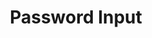 ---
title: Password Input
category: Application
paid: true
isActive: true
ltr: {"preview":"function App() {\n  const [isPasswordHidden, setPasswordHidden] = React.useState(true);\n  return /*#__PURE__*/React.createElement(\"div\", {\n    className: \"mt-12 max-w-sm mx-auto\"\n  }, /*#__PURE__*/React.createElement(\"label\", {\n    className: \"text-gray-600\"\n  }, \"Password\"), /*#__PURE__*/React.createElement(\"div\", {\n    className: \"relative max-w-xs mt-2\"\n  }, /*#__PURE__*/React.createElement(\"button\", {\n    className: \"text-gray-400 absolute right-3 inset-y-0 my-auto active:text-gray-600\",\n    onClick: () => setPasswordHidden(!isPasswordHidden)\n  }, isPasswordHidden ? /*#__PURE__*/React.createElement(\"svg\", {\n    className: \"w-6 h-6\",\n    xmlns: \"http://www.w3.org/2000/svg\",\n    fill: \"none\",\n    viewBox: \"0 0 24 24\",\n    strokeWidth: 1.5,\n    stroke: \"currentColor\"\n  }, /*#__PURE__*/React.createElement(\"path\", {\n    strokeLinecap: \"round\",\n    strokeLinejoin: \"round\",\n    d: \"M2.036 12.322a1.012 1.012 0 010-.639C3.423 7.51 7.36 4.5 12 4.5c4.638 0 8.573 3.007 9.963 7.178.07.207.07.431 0 .639C20.577 16.49 16.64 19.5 12 19.5c-4.638 0-8.573-3.007-9.963-7.178z\"\n  }), /*#__PURE__*/React.createElement(\"path\", {\n    strokeLinecap: \"round\",\n    strokeLinejoin: \"round\",\n    d: \"M15 12a3 3 0 11-6 0 3 3 0 016 0z\"\n  })) : /*#__PURE__*/React.createElement(\"svg\", {\n    xmlns: \"http://www.w3.org/2000/svg\",\n    fill: \"none\",\n    viewBox: \"0 0 24 24\",\n    strokeWidth: 1.5,\n    stroke: \"currentColor\",\n    className: \"w-6 h-6\"\n  }, /*#__PURE__*/React.createElement(\"path\", {\n    strokeLinecap: \"round\",\n    strokeLinejoin: \"round\",\n    d: \"M3.98 8.223A10.477 10.477 0 001.934 12C3.226 16.338 7.244 19.5 12 19.5c.993 0 1.953-.138 2.863-.395M6.228 6.228A10.45 10.45 0 0112 4.5c4.756 0 8.773 3.162 10.065 7.498a10.523 10.523 0 01-4.293 5.774M6.228 6.228L3 3m3.228 3.228l3.65 3.65m7.894 7.894L21 21m-3.228-3.228l-3.65-3.65m0 0a3 3 0 10-4.243-4.243m4.242 4.242L9.88 9.88\"\n  }))), /*#__PURE__*/React.createElement(\"input\", {\n    type: isPasswordHidden ? \"password\" : \"text\",\n    placeholder: \"Enter your password\",\n    className: \"w-full pr-12 pl-3 py-2 text-gray-500 bg-transparent outline-none border focus:border-indigo-600 shadow-sm rounded-lg\"\n  })));\n}","vue":{"vueCss":[],"vueTail":[]},"react":{"jsxCss":[],"jsxTail":[{"code":"import { useState } from \"react\"\n\nexport default () => {\n\n    const [isPasswordHidden, setPasswordHidden] = useState(true)\n    return (\n        <div>\n            <label className=\"text-gray-600\">\n                Password\n            </label>\n            <div className=\"relative max-w-xs mt-2\">\n                <button className=\"text-gray-400 absolute right-3 inset-y-0 my-auto active:text-gray-600\"\n                    onClick={() => setPasswordHidden(!isPasswordHidden)}\n                >\n                    {\n                        isPasswordHidden ? (\n                            <svg className=\"w-6 h-6\" xmlns=\"http://www.w3.org/2000/svg\" fill=\"none\" viewBox=\"0 0 24 24\" strokeWidth={1.5} stroke=\"currentColor\">\n                                <path strokeLinecap=\"round\" strokeLinejoin=\"round\" d=\"M2.036 12.322a1.012 1.012 0 010-.639C3.423 7.51 7.36 4.5 12 4.5c4.638 0 8.573 3.007 9.963 7.178.07.207.07.431 0 .639C20.577 16.49 16.64 19.5 12 19.5c-4.638 0-8.573-3.007-9.963-7.178z\" />\n                                <path strokeLinecap=\"round\" strokeLinejoin=\"round\" d=\"M15 12a3 3 0 11-6 0 3 3 0 016 0z\" />\n                            </svg>\n                        ) : (\n                            <svg xmlns=\"http://www.w3.org/2000/svg\" fill=\"none\" viewBox=\"0 0 24 24\" strokeWidth={1.5} stroke=\"currentColor\" className=\"w-6 h-6\">\n                                <path strokeLinecap=\"round\" strokeLinejoin=\"round\" d=\"M3.98 8.223A10.477 10.477 0 001.934 12C3.226 16.338 7.244 19.5 12 19.5c.993 0 1.953-.138 2.863-.395M6.228 6.228A10.45 10.45 0 0112 4.5c4.756 0 8.773 3.162 10.065 7.498a10.523 10.523 0 01-4.293 5.774M6.228 6.228L3 3m3.228 3.228l3.65 3.65m7.894 7.894L21 21m-3.228-3.228l-3.65-3.65m0 0a3 3 0 10-4.243-4.243m4.242 4.242L9.88 9.88\" />\n                            </svg>\n\n                        )\n                    }\n                </button>\n                <input\n                    type={isPasswordHidden ? \"password\" : \"text\"}\n                    placeholder=\"Enter your password\"\n                    className=\"w-full pr-12 pl-3 py-2 text-gray-500 bg-transparent outline-none border focus:border-indigo-600 shadow-sm rounded-lg\"\n                />\n            </div>\n        </div >\n    )\n}","label":"App.jsx"}]}}
rtl: {"react":{"jsxCss":[],"jsxTail":[{"code":"import { useState } from \"react\"\n\nexport default () => {\n\n    const [isPasswordHidden, setPasswordHidden] = useState(true)\n    return (\n        <div>\n            <label className=\"text-gray-600\">\n                كلمة المرور\n            </label>\n            <div className=\"relative max-w-xs mt-2\">\n                <button className=\"text-gray-400 absolute left-3 inset-y-0 my-auto active:text-gray-600\"\n                    onClick={() => setPasswordHidden(!isPasswordHidden)}\n                >\n                    {\n                        isPasswordHidden ? (\n                            <svg className=\"w-6 h-6\" xmlns=\"http://www.w3.org/2000/svg\" fill=\"none\" viewBox=\"0 0 24 24\" strokeWidth={1.5} stroke=\"currentColor\">\n                                <path strokeLinecap=\"round\" strokeLinejoin=\"round\" d=\"M2.036 12.322a1.012 1.012 0 010-.639C3.423 7.51 7.36 4.5 12 4.5c4.638 0 8.573 3.007 9.963 7.178.07.207.07.431 0 .639C20.577 16.49 16.64 19.5 12 19.5c-4.638 0-8.573-3.007-9.963-7.178z\" />\n                                <path strokeLinecap=\"round\" strokeLinejoin=\"round\" d=\"M15 12a3 3 0 11-6 0 3 3 0 016 0z\" />\n                            </svg>\n                        ) : (\n                            <svg xmlns=\"http://www.w3.org/2000/svg\" fill=\"none\" viewBox=\"0 0 24 24\" strokeWidth={1.5} stroke=\"currentColor\" className=\"w-6 h-6\">\n                                <path strokeLinecap=\"round\" strokeLinejoin=\"round\" d=\"M3.98 8.223A10.477 10.477 0 001.934 12C3.226 16.338 7.244 19.5 12 19.5c.993 0 1.953-.138 2.863-.395M6.228 6.228A10.45 10.45 0 0112 4.5c4.756 0 8.773 3.162 10.065 7.498a10.523 10.523 0 01-4.293 5.774M6.228 6.228L3 3m3.228 3.228l3.65 3.65m7.894 7.894L21 21m-3.228-3.228l-3.65-3.65m0 0a3 3 0 10-4.243-4.243m4.242 4.242L9.88 9.88\" />\n                            </svg>\n\n                        )\n                    }\n                </button>\n                <input\n                    type={isPasswordHidden ? \"password\" : \"text\"}\n                    placeholder=\"ادخل كلمة السر\"\n                    className=\"w-full pl-12 pr-3 py-2 text-gray-500 bg-transparent outline-none border focus:border-indigo-600 shadow-sm rounded-lg\"\n                />\n            </div>\n        </div>\n    )\n}","label":"App.jsx"}]},"preview":"function App() {\n  const [isPasswordHidden, setPasswordHidden] = React.useState(true);\n  return /*#__PURE__*/React.createElement(\"div\", {\n    className: \"mt-12 max-w-sm mx-auto\"\n  }, /*#__PURE__*/React.createElement(\"label\", {\n    className: \"text-gray-600\"\n  }, \"\\u0643\\u0644\\u0645\\u0629 \\u0627\\u0644\\u0645\\u0631\\u0648\\u0631\"), /*#__PURE__*/React.createElement(\"div\", {\n    className: \"relative max-w-xs mt-2\"\n  }, /*#__PURE__*/React.createElement(\"button\", {\n    className: \"text-gray-400 absolute left-3 inset-y-0 my-auto active:text-gray-600\",\n    onClick: () => setPasswordHidden(!isPasswordHidden)\n  }, isPasswordHidden ? /*#__PURE__*/React.createElement(\"svg\", {\n    className: \"w-6 h-6\",\n    xmlns: \"http://www.w3.org/2000/svg\",\n    fill: \"none\",\n    viewBox: \"0 0 24 24\",\n    strokeWidth: 1.5,\n    stroke: \"currentColor\"\n  }, /*#__PURE__*/React.createElement(\"path\", {\n    strokeLinecap: \"round\",\n    strokeLinejoin: \"round\",\n    d: \"M2.036 12.322a1.012 1.012 0 010-.639C3.423 7.51 7.36 4.5 12 4.5c4.638 0 8.573 3.007 9.963 7.178.07.207.07.431 0 .639C20.577 16.49 16.64 19.5 12 19.5c-4.638 0-8.573-3.007-9.963-7.178z\"\n  }), /*#__PURE__*/React.createElement(\"path\", {\n    strokeLinecap: \"round\",\n    strokeLinejoin: \"round\",\n    d: \"M15 12a3 3 0 11-6 0 3 3 0 016 0z\"\n  })) : /*#__PURE__*/React.createElement(\"svg\", {\n    xmlns: \"http://www.w3.org/2000/svg\",\n    fill: \"none\",\n    viewBox: \"0 0 24 24\",\n    strokeWidth: 1.5,\n    stroke: \"currentColor\",\n    className: \"w-6 h-6\"\n  }, /*#__PURE__*/React.createElement(\"path\", {\n    strokeLinecap: \"round\",\n    strokeLinejoin: \"round\",\n    d: \"M3.98 8.223A10.477 10.477 0 001.934 12C3.226 16.338 7.244 19.5 12 19.5c.993 0 1.953-.138 2.863-.395M6.228 6.228A10.45 10.45 0 0112 4.5c4.756 0 8.773 3.162 10.065 7.498a10.523 10.523 0 01-4.293 5.774M6.228 6.228L3 3m3.228 3.228l3.65 3.65m7.894 7.894L21 21m-3.228-3.228l-3.65-3.65m0 0a3 3 0 10-4.243-4.243m4.242 4.242L9.88 9.88\"\n  }))), /*#__PURE__*/React.createElement(\"input\", {\n    type: isPasswordHidden ? \"password\" : \"text\",\n    placeholder: \"\\u0627\\u062F\\u062E\\u0644 \\u0643\\u0644\\u0645\\u0629 \\u0627\\u0644\\u0633\\u0631\",\n    className: \"w-full pl-12 pr-3 py-2 text-gray-500 bg-transparent outline-none border focus:border-indigo-600 shadow-sm rounded-lg\"\n  })));\n}","vue":{"vueTail":[],"vueCss":[]}}
slug: /inputs
id: b2a133ec-b5c7-458e-be9a-f28b45e133a6
created_at: 1668380925278
---